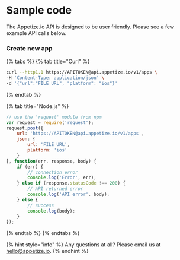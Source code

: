 # Sample code

The Appetize.io API is designed to be user friendly. Please see a few example API calls below. 

### Create new app

{% tabs %}
{% tab title="Curl" %}
```bash
curl --http1.1 https://APITOKEN@api.appetize.io/v1/apps \
-H 'Content-Type: application/json' \
-d '{"url":"FILE URL", "platform": "ios"}'
```
{% endtab %}

{% tab title="Node.js" %}
```javascript
// use the 'request' module from npm
var request = require('request');
request.post({
    url: 'https://APITOKEN@api.appetize.io/v1/apps',
    json: {
        url: 'FILE URL',
        platform: 'ios'
    }
}, function(err, response, body) {
    if (err) {
        // connection error
        console.log('Error', err);
    } else if (response.statusCode !== 200) {
        // API returned error
        console.log('API error', body);
    } else {
        // success
        console.log(body);
    }
});
```
{% endtab %}
{% endtabs %}



{% hint style="info" %}
Any questions at all? Please email us at [hello@appetize.io](mailto:hello@appetize.io).
{% endhint %}

